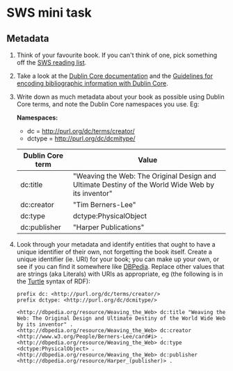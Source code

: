 # SWS mini task

## Metadata 

1. Think of your favourite book. If you can't think of one, pick something off the [SWS reading list](http://www.inf.ed.ac.uk/teaching/courses/sws/#course-info).

2. Take a look at the [Dublin Core documentation](http://purl.org/dc/terms/) and the [Guidelines for encoding bibliographic information with Dublin Core](http://dublincore.org/documents/dc-citation-guidelines/).

3. Write down as much metadata about your book as possible using Dublin Core terms, and note the Dublin Core namespaces you use. Eg:

    **Namespaces:**

    * dc = http://purl.org/dc/terms/creator/
    * dctype = http://purl.org/dc/dcmitype/
    
    | Dublin Core term | Value |
    | ---------------- | ----- |
    | dc:title | "Weaving the Web: The Original Design and Ultimate Destiny of the World Wide Web by its inventor" |
    | dc:creator | "Tim Berners-Lee" |
    | dc:type | dctype:PhysicalObject |
    | dc:publisher | "Harper Publications" |

4. Look through your metadata and identify entities that ought to have a unique identifier of their own, not forgetting the book itself. Create a unique identifier (ie. URI) for your book; you can make up your own, or see if you can find it somewhere like [DBPedia](http://dbpedia.org). Replace other values that are strings (aka Literals) with URIs as appropriate, eg (the following is in the [Turtle](http://www.w3.org/TR/turtle/) syntax of RDF):
    
    ```
    prefix dc: <http://purl.org/dc/terms/creator/>
    prefix dctype: <http://purl.org/dc/dcmitype/>

    <http://dbpedia.org/resource/Weaving_the_Web> dc:title "Weaving the Web: The Original Design and Ultimate Destiny of the World Wide Web by its inventor" .
    <http://dbpedia.org/resource/Weaving_the_Web> dc:creator <http://www.w3.org/People/Berners-Lee/card#i> .
    <http://dbpedia.org/resource/Weaving_the_Web> dc:type <dctype:PhysicalObject> .
    <http://dbpedia.org/resource/Weaving_the_Web> dc:publisher <http://dbpedia.org/resource/Harper_(publisher)> .
    ```
